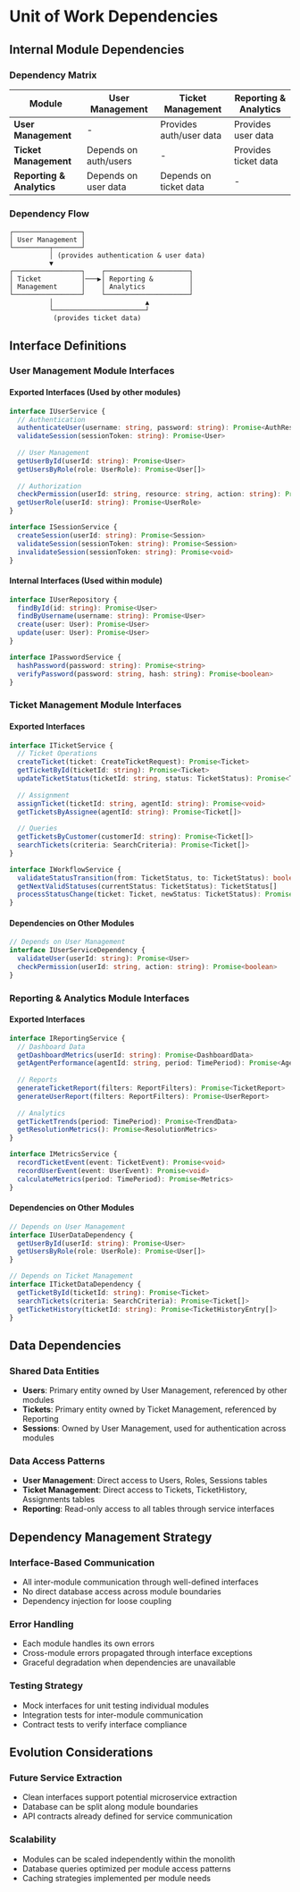 # Unit of Work Dependencies

## Internal Module Dependencies

### Dependency Matrix

| Module | User Management | Ticket Management | Reporting & Analytics |
|--------|----------------|-------------------|---------------------|
| **User Management** | - | Provides auth/user data | Provides user data |
| **Ticket Management** | Depends on auth/users | - | Provides ticket data |
| **Reporting & Analytics** | Depends on user data | Depends on ticket data | - |

### Dependency Flow

```
┌─────────────────┐
│ User Management │
└─────────┬───────┘
          │ (provides authentication & user data)
          ▼
┌─────────────────┐    ┌─────────────────────┐
│ Ticket          │───▶│ Reporting &         │
│ Management      │    │ Analytics           │
└─────────────────┘    └─────────────────────┘
          │                       ▲
          └───────────────────────┘
           (provides ticket data)
```

## Interface Definitions

### User Management Module Interfaces

#### Exported Interfaces (Used by other modules)
```typescript
interface IUserService {
  // Authentication
  authenticateUser(username: string, password: string): Promise<AuthResult>
  validateSession(sessionToken: string): Promise<User>
  
  // User Management
  getUserById(userId: string): Promise<User>
  getUsersByRole(role: UserRole): Promise<User[]>
  
  // Authorization
  checkPermission(userId: string, resource: string, action: string): Promise<boolean>
  getUserRole(userId: string): Promise<UserRole>
}

interface ISessionService {
  createSession(userId: string): Promise<Session>
  validateSession(sessionToken: string): Promise<Session>
  invalidateSession(sessionToken: string): Promise<void>
}
```

#### Internal Interfaces (Used within module)
```typescript
interface IUserRepository {
  findById(id: string): Promise<User>
  findByUsername(username: string): Promise<User>
  create(user: User): Promise<User>
  update(user: User): Promise<User>
}

interface IPasswordService {
  hashPassword(password: string): Promise<string>
  verifyPassword(password: string, hash: string): Promise<boolean>
}
```

### Ticket Management Module Interfaces

#### Exported Interfaces
```typescript
interface ITicketService {
  // Ticket Operations
  createTicket(ticket: CreateTicketRequest): Promise<Ticket>
  getTicketById(ticketId: string): Promise<Ticket>
  updateTicketStatus(ticketId: string, status: TicketStatus): Promise<Ticket>
  
  // Assignment
  assignTicket(ticketId: string, agentId: string): Promise<void>
  getTicketsByAssignee(agentId: string): Promise<Ticket[]>
  
  // Queries
  getTicketsByCustomer(customerId: string): Promise<Ticket[]>
  searchTickets(criteria: SearchCriteria): Promise<Ticket[]>
}

interface IWorkflowService {
  validateStatusTransition(from: TicketStatus, to: TicketStatus): boolean
  getNextValidStatuses(currentStatus: TicketStatus): TicketStatus[]
  processStatusChange(ticket: Ticket, newStatus: TicketStatus): Promise<void>
}
```

#### Dependencies on Other Modules
```typescript
// Depends on User Management
interface IUserServiceDependency {
  validateUser(userId: string): Promise<User>
  checkPermission(userId: string, action: string): Promise<boolean>
}
```

### Reporting & Analytics Module Interfaces

#### Exported Interfaces
```typescript
interface IReportingService {
  // Dashboard Data
  getDashboardMetrics(userId: string): Promise<DashboardData>
  getAgentPerformance(agentId: string, period: TimePeriod): Promise<AgentMetrics>
  
  // Reports
  generateTicketReport(filters: ReportFilters): Promise<TicketReport>
  generateUserReport(filters: ReportFilters): Promise<UserReport>
  
  // Analytics
  getTicketTrends(period: TimePeriod): Promise<TrendData>
  getResolutionMetrics(): Promise<ResolutionMetrics>
}

interface IMetricsService {
  recordTicketEvent(event: TicketEvent): Promise<void>
  recordUserEvent(event: UserEvent): Promise<void>
  calculateMetrics(period: TimePeriod): Promise<Metrics>
}
```

#### Dependencies on Other Modules
```typescript
// Depends on User Management
interface IUserDataDependency {
  getUserById(userId: string): Promise<User>
  getUsersByRole(role: UserRole): Promise<User[]>
}

// Depends on Ticket Management
interface ITicketDataDependency {
  getTicketById(ticketId: string): Promise<Ticket>
  searchTickets(criteria: SearchCriteria): Promise<Ticket[]>
  getTicketHistory(ticketId: string): Promise<TicketHistoryEntry[]>
}
```

## Data Dependencies

### Shared Data Entities
- **Users**: Primary entity owned by User Management, referenced by other modules
- **Tickets**: Primary entity owned by Ticket Management, referenced by Reporting
- **Sessions**: Owned by User Management, used for authentication across modules

### Data Access Patterns
- **User Management**: Direct access to Users, Roles, Sessions tables
- **Ticket Management**: Direct access to Tickets, TicketHistory, Assignments tables
- **Reporting**: Read-only access to all tables through service interfaces

## Dependency Management Strategy

### Interface-Based Communication
- All inter-module communication through well-defined interfaces
- No direct database access across module boundaries
- Dependency injection for loose coupling

### Error Handling
- Each module handles its own errors
- Cross-module errors propagated through interface exceptions
- Graceful degradation when dependencies are unavailable

### Testing Strategy
- Mock interfaces for unit testing individual modules
- Integration tests for inter-module communication
- Contract tests to verify interface compliance

## Evolution Considerations

### Future Service Extraction
- Clean interfaces support potential microservice extraction
- Database can be split along module boundaries
- API contracts already defined for service communication

### Scalability
- Modules can be scaled independently within the monolith
- Database queries optimized per module access patterns
- Caching strategies implemented per module needs
